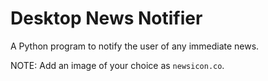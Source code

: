 # Desktop News Notifier

A Python program to notify the user of any immediate news.

NOTE: Add an image of your choice as `newsicon.co`.
